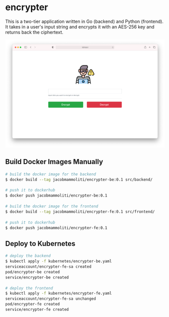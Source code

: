 # encrypter
This is a two-tier application written in Go (backend) and Python (frontend). It takes in a user's input string and encrypts it with an AES-256 key and returns back the ciphertext.

![screenshot](images/screenshot.png)

## Build Docker Images Manually
```bash
# build the docker image for the backend
$ docker build --tag jacobmammoliti/encrypter-be:0.1 src/backend/

# push it to dockerhub
$ docker push jacobmammoliti/encrypter-be:0.1

# build the docker image for the frontend
$ docker build --tag jacobmammoliti/encrypter-fe:0.1 src/frontend/

# push it to dockerhub
$ docker push jacobmammoliti/encrypter-fe:0.1
```

## Deploy to Kubernetes
```bash
# deploy the backend
$ kubectl apply -f kubernetes/encrypter-be.yaml
serviceaccount/encrypter-fe-sa created
pod/encrypter-be created
service/encrypter-be created

# deploy the frontend
$ kubectl apply -f kubernetes/encrypter-fe.yaml
serviceaccount/encrypter-fe-sa unchanged
pod/encrypter-fe created
service/encrypter-fe created
```